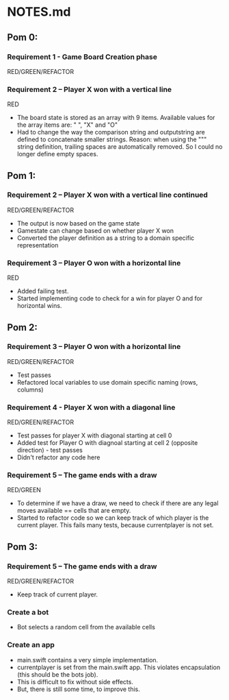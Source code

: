 # NOTES.md

## Pom 0:
### Requirement 1 - Game Board Creation phase 
RED/GREEN/REFACTOR

### Requirement 2 – Player X won with a vertical line
RED
* The board state is stored as an array with 9 items. Available values for the array items are: " ", "X" and "O"
* Had to change the way the comparison string and outputstring are defined to concatenate smaller strings. Reason: when using the """ string definition, trailing spaces are automatically removed. So I could no longer define empty spaces.

## Pom 1:
### Requirement 2 – Player X won with a vertical line continued
RED/GREEN/REFACTOR
* The output is now based on the game state
* Gamestate can change based on whether player X won
* Converted the player definition as a string to a domain specific representation

### Requirement 3 – Player O won with a horizontal line
RED
* Added failing test.
* Started implementing code to check for a win for player O and for horizontal wins.

## Pom 2:
### Requirement 3 – Player O won with a horizontal line
RED/GREEN/REFACTOR
* Test passes
* Refactored local variables to use domain specific naming (rows, columns)

### Requirement 4 - Player X won with a diagonal line
RED/GREEN/REFACTOR
* Test passes for player X with diagonal starting at cell 0
* Added test for Player O with diagnoal starting at cell 2 (opposite direction) - test passes
* Didn't refactor any code here

### Requirement 5 – The game ends with a draw
RED/GREEN
* To determine if we have a draw, we need to check if there are any legal moves available == cells that are empty.
* Started to refactor code so we can keep track of which player is the current player. This fails many tests, because currentplayer is not set.

## Pom 3:
### Requirement 5 – The game ends with a draw
RED/GREEN/REFACTOR
* Keep track of current player.

### Create a bot
* Bot selects a random cell from the available cells

### Create an app
* main.swift contains a very simple implementation.
* currentplayer is set from the main.swift app. This violates encapsulation (this should be the bots job). 
* This is difficult to fix without side effects. 
* But, there is still some time, to improve this.
